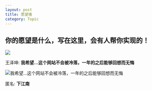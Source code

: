 ```yaml
---
layout: post
title: 愿望墙
category: Topic
---
```


## 你的愿望是什么，写在这里，会有人帮你实现的！

![](http://wx1.sinaimg.cn/mw690/005HS5R9gy1fg1c2io9yij30ks0du3z4.jpg)

王泽坤: **我希望...这个网站不会被冷落，一年的之后能够回想而无悔**<br>

![](https://timgsa.baidu.com/timg?image&quality=80&size=b9999_10000&sec=1496774052946&di=f7222454ad749bc6e6d76b0d6c0645e7&imgtype=0&src=http%3A%2F%2Ftc.sinaimg.cn%2Fmaxwidth.2048%2Ftc.service.weibo.com%2Fny_uschinapress_com%2Ff01ad3a56a0745e902adfbebafc1dc7c.jpg "我希望...这个网站不会被冷落，一年的之后能够回想而无悔")

匿名: **下江南**
